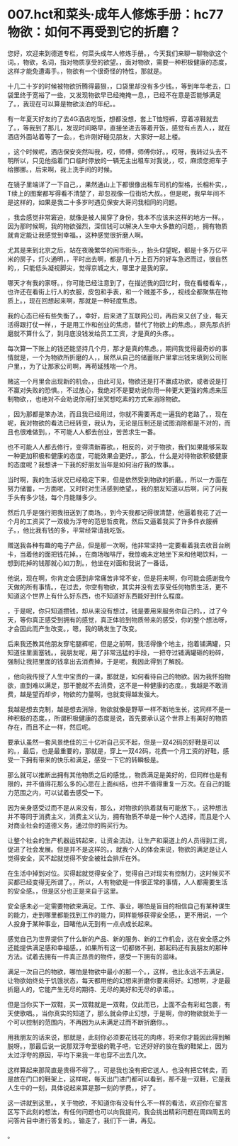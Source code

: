 # 007.hct和菜头·成年人修炼手册：hc77 物欲：如何不再受到它的折磨？

您好，欢迎来到德道专栏，何菜头成年人修炼手册。，今天我们来聊一聊物欲这个词。，物欲，名词，指对物质享受的欲望。，面对物欲，需要一种积极健康的态度，这样才能免遭毒手。，物欲有一个很奇怪的特性，那就是。

十几二十岁的时候被物欲折腾得最狠，，口袋里却没有多少钱。，等到年华老去，口袋里终于宽裕了一些，又发现物欲早已经掩掩一息，，已经不在意是否能够满足了。，我现在可以算是物欲淡泊的年纪。。

有一年夏天好友约了去4G酒店吃饭，想都没想，套上T恤短裤，穿着凉鞋就去了。，等我到了那儿，发现时间略早，直接坐进去等着开饭，感觉有点丢人，，就在酒店外面站着等了一会。，也许刚好碰见朋友，大家好一起上楼。

，这个时候呢，酒店保安突然叫我，哎，师傅，师傅你好。，哎呀，我转过头去不明所以，只见他指着门口临时停放的一辆无主出租车对我说，，哎，麻烦您把车子给挪挪。，后来啊，我上洗手间的时候。

在镜子里端详了一下自己，，果然通山上下都很像出租车司机的型格，长相朴实，，T续上的图案都写得看不清楚了，却忽视像一位街坊大叔。，但是呢，我早年间不是这样的，如果是我二十多岁时遇见保安大哥问我相同的问题。

，我会感觉非常窘迫，就像是被人揭穿了身份，我本不应该来这样的地方一样。，因为那时候啊，我的物欲强烈，深信钱可以解决人生中大多数的问题，，拥有物质就肯定能让我感觉到幸福。，这种感觉很折磨人啊。

尤其是来到北京之后，站在夜晚繁华的闹市街头，，抬头仰望呢，都是十多万亿平米的房子，灯火通明，，平时出去啊，都是几十万上百万的好车急迟而过，很自然的，，只能低头凝视脚尖，觉得京城之大，哪里才是我的家。

哪天才有我的家呀。，你可能已经注意到了，在描述我的回忆时，我在看楼看车，，也许还在看街上行人的衣服，皮包和手表，和一个贼差不多，，视线全都聚焦在物质上。，现在回想起来啊，那就是一种轻度焦虑。

我的心态已经有些失衡了。，幸好，后来进了互联网公司，再后来又创了业，每天活得跟打仗一样，，于是用工作和创业的焦虑，替代了物欲上的焦虑。，原先那点折磨就不算什么了，到月底没钱发给员工工资，才是真的头疼。。

每次算一下账上的钱还能坚持几个月，那才是真的焦虑。，期间我觉得最奇妙的事情就是，一个为物欲所折磨的人，，居然从自己的储蓄账户里拿出钱来填到公司账户里，，为了让那家公司啊，再苟延残喘一个月。

赌这一个月里会出现新的机会。，由此可见，物欲还是打不赢成功欲，或者说是打不赢对失败的恐惧。，不过放心，我绝对不是要劝说你用一种更大更强的焦虑来压制物欲，，也绝对不会劝说你用打坐冥想吃素的方式来消除物欲。

，因为那都是笨办法，而且我已经用过，你就不需要再走一遍我的老路了。，现在呢，我对物欲的看法已经转变，我认为，无论是压制还是试图消除都是不对的，而且也很难做到。，不可能人人都去创业，苦苦求生一番。

也不可能人人都去修行，变得清新寡欲。，相反的，对于物欲，我们如果能够采取一种更加积极和健康的态度，可能效果会更好。，那么，什么是对待物欲积极健康的态度呢？我想讲一下我的好朋友当年是如何治疗我的故事。。

当时啊，我的生活状况已经稳定下来，但是依然受到物欲的折磨。，所以一方面在努力储蓄，一方面呢，又时时对生活感到绝望。，我的朋友知道以后啊，问了问我手头有多少钱，每个月能赚多少。

然后几乎是强行把我扭送到了商场。，到今天我都记得很清楚，他逼着我花了近一个月的工资买了一双极为浮夸的范思哲皮靴，然后又逼着我买了许多件衣服裤子。，他比我有钱的多，平常经常请我吃饭。

赠送我各种有趣的电子产品，但是那一次啊，他非常坚持一定要看着我去收音台刷卡，当着他的面把钱花掉。，在商场咖啡厅，我惊魂未定地坐下来和他喝饮料，一想到花掉的钱那就心如刀割。，他坐在对面和我说了一番话。

他说，现在啊，你肯定会感到非常痛苦非常不安，但是将来啊，你可能会感谢我今天做的所有事情。，在过去，你空有物欲，其实并没有去享受任何物质生活，更不知道这个世界上有什么好东西，也不知道好东西能好到什么程度。

，于是呢，你只知道攒钱，却从来没有想过，钱是要用来服务你自己的。，过了今天，等你真正感受到拥有的感觉，真正体验到物质带来的感受，你的整个想法呀，才会因此而产生改变。，嗯，我的确发生了改变。

后来我还教其他朋友穿宅腿裤呢，但是之前啊，我活得像个地主，抱着铺满罐，只知道往里面塞钱。，我朋友呢，用了非常迅猛的手段，一把夺过铺满罐砸的粉碎，强制让我把里面的钱拿出去消费掉，于是呢，我因此得到了解脱。

，他向我传授了人生中宝贵的一课，那就是，如何看待自己的物欲。因为我怀抱物欲，直到难以满足，那干脆就不去消费，这不是一种健康的态度。，我越是不敢消费，越是望而却步，物欲的力量啊，也就变得越发强大。

我越是想去克制，越是想去消除，物欲就像是野草一样不断地生长，这同样不是一种积极的态度。，所谓积极健康的态度是说，首先要承认这个世界上有美好的物质存在，而且不止一样，然后呢。

要承认虽然一套风景绝佳的三十亿听自己买不起，但是一双42码的好鞋是可以的。，最后，也是最重要的，那就是，穿上一双42码，花费一个月工资的好鞋，感受一下拥有带来的快乐和满足，感受一下它的转瞬极是。

那么就可以推断出拥有其他物质之后的感觉。，物质满足是美好的，但同样也是有限的，并不值得花那么多的心思在上面纠结，也并不值得重复一万次。在自己的能力范围之内，可以试着去感受一下。

因为亲身感受过而不是从来没有，那么，对物欲的执着就有可能放下。，这种想法并不等同于消费主义，消费主义认为，拥有物质不单是一种个人选择，而且是个人对商业社会的道德义务，通过你的购买行为。

让整个社会的生产机器运转起来，让资金流动，让生产和渠道上的人员得到工资，促进了社会发展。但是并不是这样的。，就我个人的体会来说，物欲的满足是让人觉得安全，买不起就觉得不安全被社会排斥在外。

在生活中掉到对位。买得起就觉得安全了，觉得自己对现实有控制力，这时候买不买都已经变得无所谓了。，所以，人有物欲是一件很正常的事情，人人都需要生活的安全感。，但是区分也正是来自于这里。

安全感未必一定需要物欲来满足。工作、事业，哪怕是盲目的相信自己有某种谋生的能力，走到哪里都能找到工作的能力，同样能够获得安全感。，更不用说，一个人投身于某种事业，目睹他从无到有一点点成长起来。

感觉自己为世界提供了什么新的产品、新的服务、新的工作机会，这在安全感之外还能提供满足感和幸福感。，如果所有这一切都做不到，那起码还有我朋友的那种方法。试着去拥有一件真正昂贵的物件，感受一下拥有的滋味。

满足一次自己的物欲，哪怕是物欲中最小的那一个。，这样，也比永远不去满足，让物欲始终处于饥饿状态，每天都用他的幻想来折磨你要来得好。幻想啊，才是最折磨人的，它能产生无尽的期待、无尽的美好和无尽的承诺。。

但是当你买下一双鞋，买一双鞋就是一双鞋，仅此而已，上面不会有彩虹包裹，有天使歌唱。，当你真实的知道了，那么就会停止幻想，于是啊，你的物欲就处于一个可以控制的范围内，不再因为从未满足过而不断折磨你。。

用我朋友的话来说，那就是，此刻你必须要花钱花的肉疼，将来你才能因此得到解脱呀。，那最后说一说那双浮夸至极的靴子吧，它还好好的放在我的鞋架上，因为太过浮夸的原因，平均下来我一年也穿不出去几次。

这样算起来那简直是贵得不得了。，可是我也没有把它送人，也没有把它转卖，而是放在门口的鞋架上，这样呢，每天出门进门都可以看到，那不是一双鞋，它是我人生中的一刻，具体说起来算是那一刻的学费。，好了。

这一讲就到这里。，关于物欲，不知道你有没有什么不一样的看法，欢迎你在留言区写下此刻的想法，有任何问题也可以向我提问，我会挑出精彩问题在周四周五的问答片目中进行答复的。，输走了，我们下一讲，再见。

。